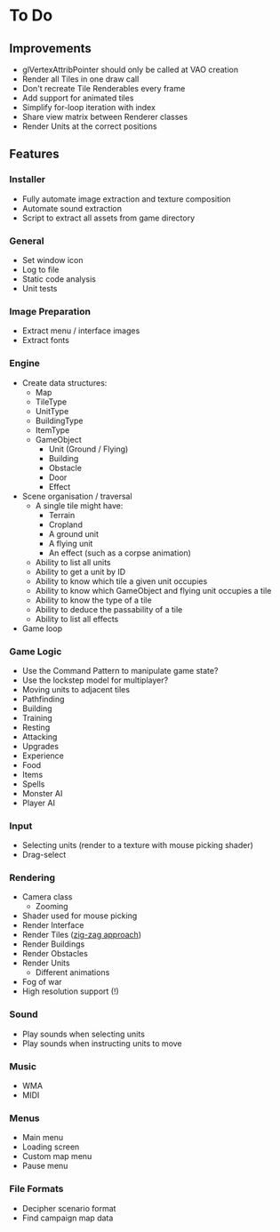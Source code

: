 # To Do

## Improvements

 - glVertexAttribPointer should only be called at VAO creation
 - Render all Tiles in one draw call
 - Don't recreate Tile Renderables every frame
 - Add support for animated tiles
 - Simplify for-loop iteration with index
 - Share view matrix between Renderer classes
 - Render Units at the correct positions

## Features

### Installer

 - Fully automate image extraction and texture composition
 - Automate sound extraction
 - Script to extract all assets from game directory

### General

 - Set window icon
 - Log to file
 - Static code analysis
 - Unit tests

### Image Preparation

 - Extract menu / interface images
 - Extract fonts

### Engine

 - Create data structures:
    - Map
    - TileType
    - UnitType
    - BuildingType
    - ItemType
    - GameObject
        - Unit (Ground / Flying)
        - Building
        - Obstacle
        - Door
        - Effect
 - Scene organisation / traversal
    - A single tile might have:
        - Terrain
        - Cropland
        - A ground unit
        - A flying unit
        - An effect (such as a corpse animation)
    - Ability to list all units
    - Ability to get a unit by ID
    - Ability to know which tile a given unit occupies
    - Ability to know which GameObject and flying unit occupies a tile
    - Ability to know the type of a tile
    - Ability to deduce the passability of a tile
    - Ability to list all effects
 - Game loop

### Game Logic

 - Use the Command Pattern to manipulate game state?
 - Use the lockstep model for multiplayer?
 - Moving units to adjacent tiles
 - Pathfinding
 - Building
 - Training
 - Resting
 - Attacking
 - Upgrades
 - Experience
 - Food
 - Items
 - Spells
 - Monster AI
 - Player AI

### Input

 - Selecting units (render to a texture with mouse picking shader)
 - Drag-select

### Rendering

 - Camera class
    - Zooming
 - Shader used for mouse picking
 - Render Interface
 - Render Tiles ([zig-zag approach](/docs/MECHANICS.md))
 - Render Buildings
 - Render Obstacles
 - Render Units
    - Different animations
 - Fog of war
 - High resolution support (!)

### Sound

 - Play sounds when selecting units
 - Play sounds when instructing units to move

### Music

 - WMA
 - MIDI

### Menus

 - Main menu
 - Loading screen
 - Custom map menu
 - Pause menu

### File Formats

 - Decipher scenario format
 - Find campaign map data
